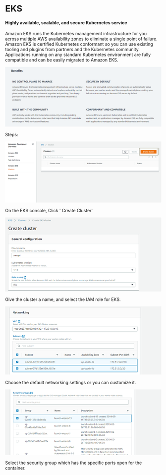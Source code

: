 # EKS

#### Highly available, scalable, and secure Kubernetes service <a id="Highly_available.2C_scalable.2C_and_secure_Kubernetes_service"></a>

Amazon EKS runs the Kubernetes management infrastructure for you across multiple AWS availability zones to eliminate a single point of failure. Amazon EKS is certified Kubernetes conformant so you can use existing tooling and plugins from partners and the Kubernetes community. Applications running on any standard Kubernetes environment are fully compatible and can be easily migrated to Amazon EKS.

![](../../.gitbook/assets/image%20%2810%29.png)

Steps:

![](../../.gitbook/assets/image%20%2865%29.png)

On the EKS console, Click ' Create Cluster'

![](../../.gitbook/assets/image%20%2843%29.png)

Give the cluster a name, and select the IAM role for EKS.

![](../../.gitbook/assets/image%20%2880%29.png)

Choose the default networking settings or you can customize it.

![](../../.gitbook/assets/image%20%2873%29.png)

Select the security group which has the specific ports open for the container.



